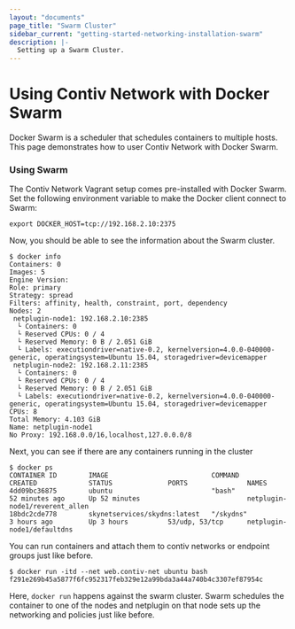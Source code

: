 ```yaml
---
layout: "documents"
page_title: "Swarm Cluster"
sidebar_current: "getting-started-networking-installation-swarm"
description: |-
  Setting up a Swarm Cluster.
---
```


# Using Contiv Network with Docker Swarm

Docker Swarm is a scheduler that schedules containers to multiple hosts.
This page demonstrates how to user Contiv Network with Docker Swarm.

### Using Swarm
The Contiv Network Vagrant setup comes pre-installed with Docker Swarm.
Set the following environment variable to make the Docker client connect
to Swarm:

```
export DOCKER_HOST=tcp://192.168.2.10:2375
```
Now, you should be able to see the information about the Swarm cluster.

```
$ docker info
Containers: 0
Images: 5
Engine Version:
Role: primary
Strategy: spread
Filters: affinity, health, constraint, port, dependency
Nodes: 2
 netplugin-node1: 192.168.2.10:2385
  └ Containers: 0
  └ Reserved CPUs: 0 / 4
  └ Reserved Memory: 0 B / 2.051 GiB
  └ Labels: executiondriver=native-0.2, kernelversion=4.0.0-040000-generic, operatingsystem=Ubuntu 15.04, storagedriver=devicemapper
 netplugin-node2: 192.168.2.11:2385
  └ Containers: 0
  └ Reserved CPUs: 0 / 4
  └ Reserved Memory: 0 B / 2.051 GiB
  └ Labels: executiondriver=native-0.2, kernelversion=4.0.0-040000-generic, operatingsystem=Ubuntu 15.04, storagedriver=devicemapper
CPUs: 8
Total Memory: 4.103 GiB
Name: netplugin-node1
No Proxy: 192.168.0.0/16,localhost,127.0.0.0/8
```

Next, you can see if there are any containers running in the cluster

```
$ docker ps
CONTAINER ID        IMAGE                          COMMAND             CREATED             STATUS              PORTS               NAMES
4dd09bc36875        ubuntu                         "bash"              52 minutes ago      Up 52 minutes                           netplugin-node1/reverent_allen
18bdc2cde778        skynetservices/skydns:latest   "/skydns"           3 hours ago         Up 3 hours          53/udp, 53/tcp      netplugin-node1/defaultdns

```

You can run containers and attach them to contiv networks or endpoint groups just like before.

```
$ docker run -itd --net web.contiv-net ubuntu bash
f291e269b45a5877f6fc952317feb329e12a99bda3a44a740b4c3307ef87954c
```
Here, `docker run` happens against the swarm cluster. Swarm schedules the container to one of the nodes and netplugin on that node sets up the networking and policies just like before.
